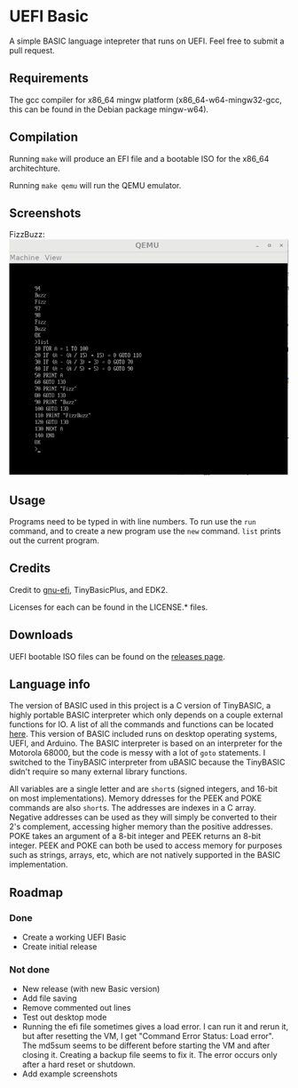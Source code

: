 # UEFI Basic
A simple BASIC language intepreter that runs on UEFI. Feel free to submit a pull request.

## Requirements
The gcc compiler for x86\_64 mingw platform (x86\_64-w64-mingw32-gcc, this can be found in the Debian package mingw-w64).

## Compilation
Running `make` will produce an EFI file and a bootable ISO for the x86\_64 architechture.

Running `make qemu` will run the QEMU emulator.

## Screenshots

FizzBuzz:
![FizzBuzz](screenshots/fizzbuzz.png)

## Usage
Programs need to be typed in with line numbers. To run use the `run` command, and to create a new program use the `new` command. `list` prints out the current program.

## Credits
Credit to [gnu-efi](https://github.com/vathpela/gnu-efi), TinyBasicPlus, and EDK2.

Licenses for each can be found in the LICENSE.* files.

## Downloads
UEFI bootable ISO files can be found on the [releases page](https://github.com/logern5/UEFI_Basic/releases).

## Language info
The version of BASIC used in this project is a C version of TinyBASIC, a highly portable BASIC interpreter which only depends on a couple external functions for IO.
A list of all the commands and functions can be located [here](src/ubasic/README.md). This version of BASIC included runs on desktop operating systems, UEFI, and
Arduino. The BASIC interpreter is based on an interpreter for the Motorola 68000, but the code is messy with a lot of `goto` statements. I switched to the TinyBASIC interpreter from uBASIC because the TinyBASIC didn't require so many external library functions.

All variables are a single letter and are `short`s (signed integers, and 16-bit on most implementations). Memory ddresses for the PEEK and POKE commands are also `short`s.
The addresses are indexes in a C array. Negative addresses can be used as they will simply be converted to their 2's complement, accessing higher memory than the
positive addresses. POKE takes an argument of a 8-bit integer and PEEK returns an 8-bit integer. PEEK and POKE can both be used to access memory for purposes such as 
strings, arrays, etc, which are not natively supported in the BASIC implementation.

## Roadmap
### Done
- Create a working UEFI Basic
- Create initial release
### Not done
- New release (with new Basic version)
- Add file saving
- Remove commented out lines
- Test out desktop mode
- Running the efi file sometimes gives a load error. I can run it and rerun it, but after resetting the VM, I get "Command Error Status: Load error". 
The md5sum seems to be different before starting the VM and after closing it. Creating a backup file seems to fix it. The error occurs only after a hard reset
or shutdown.
- Add example screenshots
